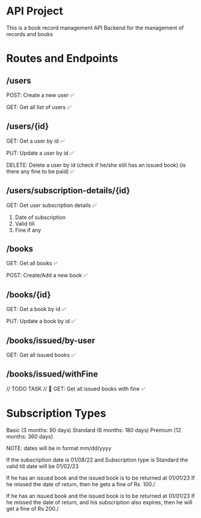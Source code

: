 # API Project
This is a book record management API Backend for the management of records and books

# Routes and Endpoints

## /users

POST: Create a new user ✅
  
GET: Get all list of users ✅

## /users/{id}

GET: Get a user by id ✅
  
PUT: Update a user by id ✅
  
DELETE: Delete a user by id (check if he/she still has an issued book) (is there any fine to be paid) ✅

## /users/subscription-details/{id}

GET: Get user subscription details ✅

1. Date of subscription
2. Valid till
3. Fine if any

## /books

GET: Get all books ✅
  
POST: Create/Add a new book ✅

## /books/{id}

GET: Get a book by id ✅
  
PUT: Update a book by id ✅

## /books/issued/by-user

GET: Get all issued books ✅

## /books/issued/withFine

// TODO TASK // 🏁
GET: Get all issued books with fine ✅

# Subscription Types

Basic (3 months: 90 days)
Standard (6 months: 180 days)
Premium (12 months: 360 days)

NOTE: dates will be in format mm/dd/yyyy

If the subscription date is 01/08/22
and Subscription type is Standard
the valid till date will be 01/02/23

If he has an issued book and the issued book is to be returned at 01/01/23
If he missed the date of return, then he gets a fine of Rs. 100./

If he has an issued book and the issued book is to be returned at 01/01/23
If he missed the date of return, and his subscription also expires, then he will get a fine of Rs 200./
